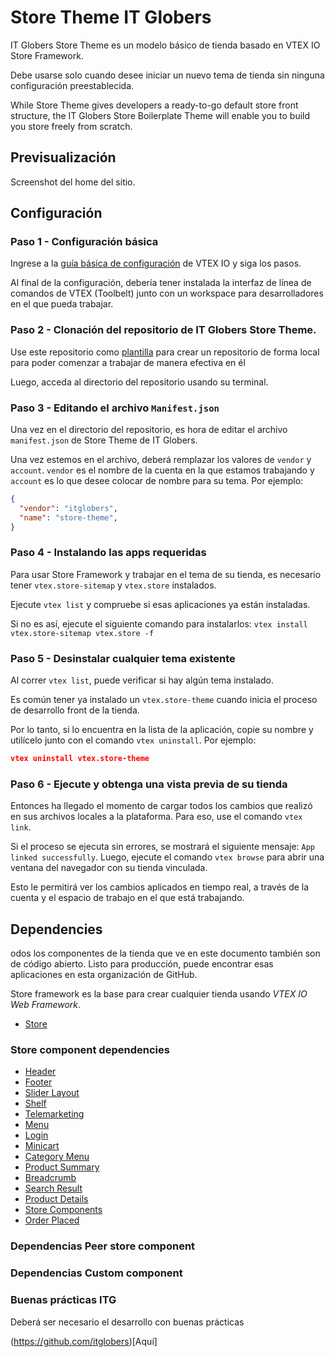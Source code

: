 # Store Theme IT Globers


IT Globers Store Theme es un modelo básico de tienda basado en VTEX IO Store Framework.

Debe usarse solo cuando desee iniciar un nuevo tema de tienda sin ninguna configuración preestablecida.

While Store Theme gives developers a ready-to-go default store front structure, the IT Globers Store Boilerplate Theme will enable you to build you store freely from scratch.

## Previsualización

Screenshot del home del sitio.
<!-- Por favor incluya un screenshot del home del sitio en el que está trabajando. Ejemplo
![store-theme-default](https://user-images.githubusercontent.com/1354492/63937047-e8d81c80-ca37-11e9-86fc-61e88847bbfb.png)-->

## Configuración

### Paso 1 -  Configuración básica

Ingrese a la [guía básica de configuración](https://vtex.io/docs/getting-started/build-stores-with-store-framework/1) de VTEX IO y siga los pasos. 

Al final de la configuración, debería tener instalada la interfaz de línea de comandos de VTEX (Toolbelt) junto con un workspace para desarrolladores en el que pueda trabajar.

### Paso 2 - Clonación del repositorio de IT Globers Store Theme.

Use este repositorio como [plantilla](https://github.com/itglobers/itglobers-store-theme-es/generate) para crear un repositorio de forma local para poder comenzar a trabajar de manera efectiva en él

Luego, acceda al directorio del repositorio usando su terminal.

### Paso 3 - Editando el archivo `Manifest.json`


Una vez en el directorio del repositorio, es hora de editar el archivo `manifest.json` de Store Theme de IT Globers. 

Una vez estemos en el archivo, deberá remplazar los valores de `vendor` y `account`. `vendor` es el nombre de la cuenta en la que estamos trabajando y `account` es lo que desee colocar de nombre para su tema. Por ejemplo:

```json
{
  "vendor": "itglobers",
  "name": "store-theme",
}
```

### Paso 4 -  Instalando las apps requeridas

Para usar Store Framework y trabajar en el tema de su tienda, es necesario tener  `vtex.store-sitemap` y `vtex.store` instalados.

Ejecute `vtex list` y compruebe si esas aplicaciones ya están instaladas. 

Si no es así, ejecute el siguiente comando para instalarlos: `vtex install vtex.store-sitemap vtex.store -f`

### Paso 5 - Desinstalar cualquier tema existente

Al correr `vtex list`, puede verificar si hay algún tema instalado.

Es común tener ya instalado un `vtex.store-theme` cuando inicia el proceso de desarrollo front de la tienda.

Por lo tanto, si lo encuentra en la lista de la aplicación, copie su nombre y utilícelo junto con el comando `vtex uninstall`. Por ejemplo:

```json
vtex uninstall vtex.store-theme
```

### Paso 6 - Ejecute y obtenga una vista previa de su tienda

Entonces ha llegado el momento de cargar todos los cambios que realizó en sus archivos locales a la plataforma. Para eso, use el comando `vtex link`.

Si el proceso se ejecuta sin errores, se mostrará el siguiente mensaje: `App linked successfully`. Luego, ejecute el comando `vtex browse` para abrir una ventana del navegador con su tienda vinculada.

Esto le permitirá ver los cambios aplicados en tiempo real, a través de la cuenta y el espacio de trabajo en el que está trabajando.

## Dependencies

odos los componentes de la tienda que ve en este documento también son de código abierto. Listo para producción, puede encontrar esas aplicaciones en esta organización de GitHub.

Store framework es la base para crear cualquier tienda usando _VTEX IO Web Framework_.
- [Store](https://github.com/vtex-apps/store/blob/master/README.md)

### Store component dependencies
- [Header](https://github.com/vtex-apps/store-header/blob/master/docs/README.md)
- [Footer](https://github.com/vtex-apps/store-footer/blob/master/docs/README.md)
- [Slider Layout](https://github.com/vtex-apps/slider-layout/blob/master/docs/README.md)
- [Shelf](https://github.com/vtex-apps/shelf/blob/master/docs/README.md)
- [Telemarketing](https://github.com/vtex-apps/telemarketing/blob/master/docs/README.md)
- [Menu](https://github.com/vtex-apps/menu/blob/master/docs/README.md)
- [Login](https://github.com/vtex-apps/login/blob/master/docs/README.md)
- [Minicart](https://github.com/vtex-apps/minicart/blob/master/docs/README.md)
- [Category Menu](https://github.com/vtex-apps/category-menu/blob/master/docs/README.md)
- [Product Summary](https://github.com/vtex-apps/product-summary/blob/master/docs/README.md)
- [Breadcrumb](https://github.com/vtex-apps/breadcrumb/blob/master/docs/README.md)
- [Search Result](https://github.com/vtex-apps/search-result/blob/master/docs/README.md)
- [Product Details](https://github.com/vtex-apps/product-details/blob/master/docs/README.md)
- [Store Components](https://github.com/vtex-apps/store-components/blob/master/docs/README.md)
- [Order Placed](https://github.com/vtex-apps/order-placed/blob/master/docs/README.md) 

### Dependencias Peer store component 

### Dependencias Custom component 

### Buenas prácticas ITG

Deberá ser necesario el desarrollo con buenas prácticas

(https://github.com/itglobers)[Aquí]
